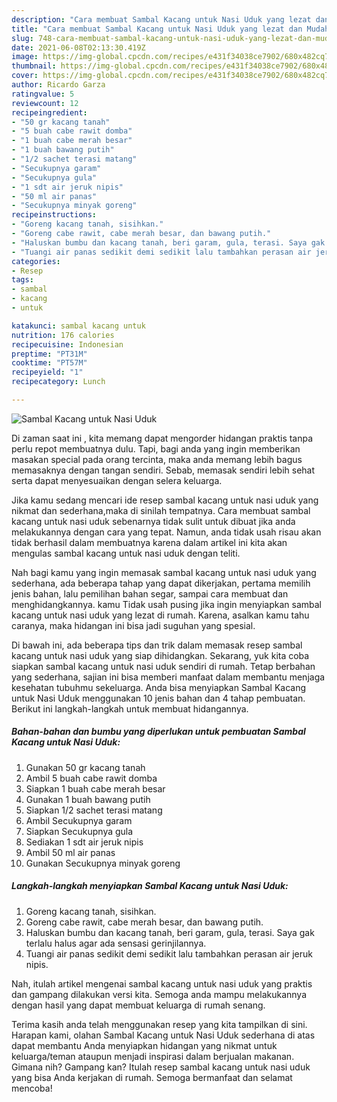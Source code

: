 ```yaml
---
description: "Cara membuat Sambal Kacang untuk Nasi Uduk yang lezat dan Mudah Dibuat"
title: "Cara membuat Sambal Kacang untuk Nasi Uduk yang lezat dan Mudah Dibuat"
slug: 748-cara-membuat-sambal-kacang-untuk-nasi-uduk-yang-lezat-dan-mudah-dibuat
date: 2021-06-08T02:13:30.419Z
image: https://img-global.cpcdn.com/recipes/e431f34038ce7902/680x482cq70/sambal-kacang-untuk-nasi-uduk-foto-resep-utama.jpg
thumbnail: https://img-global.cpcdn.com/recipes/e431f34038ce7902/680x482cq70/sambal-kacang-untuk-nasi-uduk-foto-resep-utama.jpg
cover: https://img-global.cpcdn.com/recipes/e431f34038ce7902/680x482cq70/sambal-kacang-untuk-nasi-uduk-foto-resep-utama.jpg
author: Ricardo Garza
ratingvalue: 5
reviewcount: 12
recipeingredient:
- "50 gr kacang tanah"
- "5 buah cabe rawit domba"
- "1 buah cabe merah besar"
- "1 buah bawang putih"
- "1/2 sachet terasi matang"
- "Secukupnya garam"
- "Secukupnya gula"
- "1 sdt air jeruk nipis"
- "50 ml air panas"
- "Secukupnya minyak goreng"
recipeinstructions:
- "Goreng kacang tanah, sisihkan."
- "Goreng cabe rawit, cabe merah besar, dan bawang putih."
- "Haluskan bumbu dan kacang tanah, beri garam, gula, terasi. Saya gak terlalu halus agar ada sensasi gerinjilannya."
- "Tuangi air panas sedikit demi sedikit lalu tambahkan perasan air jeruk nipis."
categories:
- Resep
tags:
- sambal
- kacang
- untuk

katakunci: sambal kacang untuk 
nutrition: 176 calories
recipecuisine: Indonesian
preptime: "PT31M"
cooktime: "PT57M"
recipeyield: "1"
recipecategory: Lunch

---
```



![Sambal Kacang untuk Nasi Uduk](https://img-global.cpcdn.com/recipes/e431f34038ce7902/680x482cq70/sambal-kacang-untuk-nasi-uduk-foto-resep-utama.jpg)

Di zaman  saat ini , kita memang dapat mengorder hidangan praktis tanpa perlu repot membuatnya dulu. Tapi, bagi anda yang ingin memberikan masakan special pada orang tercinta, maka anda memang lebih bagus memasaknya dengan tangan sendiri. Sebab, memasak sendiri lebih sehat serta dapat menyesuaikan dengan selera keluarga.

Jika kamu sedang mencari ide resep sambal kacang untuk nasi uduk yang nikmat dan sederhana,maka di sinilah tempatnya. Cara membuat sambal kacang untuk nasi uduk  sebenarnya tidak sulit untuk dibuat jika anda melakukannya dengan cara yang tepat. Namun, anda tidak usah risau akan tidak berhasil dalam membuatnya 
karena dalam artikel ini kita akan mengulas sambal kacang untuk nasi uduk dengan teliti.  



Nah bagi kamu yang ingin memasak sambal kacang untuk nasi uduk yang sederhana, ada beberapa tahap yang dapat dikerjakan, pertama memilih jenis bahan, lalu pemilihan bahan segar, sampai cara membuat dan menghidangkannya. kamu Tidak usah pusing jika ingin menyiapkan sambal kacang untuk nasi uduk yang lezat di rumah. Karena, asalkan kamu  tahu caranya, maka hidangan ini bisa jadi suguhan yang spesial.

Di bawah ini, ada beberapa tips dan trik dalam memasak resep sambal kacang untuk nasi uduk yang siap dihidangkan. Sekarang, yuk kita coba siapkan sambal kacang untuk nasi uduk sendiri di rumah. Tetap berbahan yang sederhana, sajian ini bisa memberi manfaat dalam membantu menjaga kesehatan tubuhmu sekeluarga. Anda bisa menyiapkan Sambal Kacang untuk Nasi Uduk menggunakan 10 jenis bahan dan 4 tahap pembuatan. Berikut ini langkah-langkah untuk membuat hidangannya.

<!--inarticleads1-->

##### Bahan-bahan dan bumbu yang diperlukan untuk pembuatan Sambal Kacang untuk Nasi Uduk:

1. Gunakan 50 gr kacang tanah
1. Ambil 5 buah cabe rawit domba
1. Siapkan 1 buah cabe merah besar
1. Gunakan 1 buah bawang putih
1. Siapkan 1/2 sachet terasi matang
1. Ambil Secukupnya garam
1. Siapkan Secukupnya gula
1. Sediakan 1 sdt air jeruk nipis
1. Ambil 50 ml air panas
1. Gunakan Secukupnya minyak goreng




<!--inarticleads2-->

##### Langkah-langkah menyiapkan Sambal Kacang untuk Nasi Uduk:

1. Goreng kacang tanah, sisihkan.
1. Goreng cabe rawit, cabe merah besar, dan bawang putih.
1. Haluskan bumbu dan kacang tanah, beri garam, gula, terasi. Saya gak terlalu halus agar ada sensasi gerinjilannya.
1. Tuangi air panas sedikit demi sedikit lalu tambahkan perasan air jeruk nipis.




Nah, itulah artikel mengenai  sambal kacang untuk nasi uduk  yang praktis dan gampang dilakukan versi kita. Semoga anda mampu melakukannya dengan hasil yang dapat membuat keluarga di rumah senang. 

Terima kasih anda telah menggunakan resep yang kita tampilkan di sini. Harapan kami, olahan  Sambal Kacang untuk Nasi Uduk sederhana di atas dapat membantu Anda menyiapkan hidangan yang nikmat untuk keluarga/teman ataupun menjadi inspirasi dalam berjualan makanan. Gimana nih? Gampang kan? Itulah resep sambal kacang untuk nasi uduk yang bisa Anda kerjakan di rumah. Semoga bermanfaat dan selamat mencoba!

